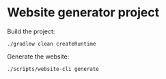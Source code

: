 # Website generator project

Build the project:

    ./gradlew clean createRuntime

Generate the website:

    ./scripts/website-cli generate
